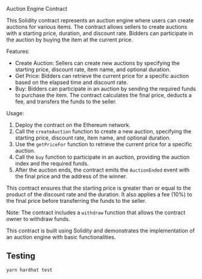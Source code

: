 Auction Engine Contract

This Solidity contract represents an auction engine where users can create auctions for various items. The contract allows sellers to create auctions with a starting price, duration, and discount rate. Bidders can participate in the auction by buying the item at the current price.

Features:
- Create Auction: Sellers can create new auctions by specifying the starting price, discount rate, item name, and optional duration.
- Get Price: Bidders can retrieve the current price for a specific auction based on the elapsed time and discount rate.
- Buy: Bidders can participate in an auction by sending the required funds to purchase the item. The contract calculates the final price, deducts a fee, and transfers the funds to the seller.

Usage:
1. Deploy the contract on the Ethereum network.
2. Call the `createAuction` function to create a new auction, specifying the starting price, discount rate, item name, and optional duration.
3. Use the `getPriceFor` function to retrieve the current price for a specific auction.
4. Call the `buy` function to participate in an auction, providing the auction index and the required funds.
5. After the auction ends, the contract emits the `AuctionEnded` event with the final price and the address of the winner.

This contract ensures that the starting price is greater than or equal to the product of the discount rate and the duration. It also applies a fee (10%) to the final price before transferring the funds to the seller.

Note: The contract includes a `withdraw` function that allows the contract owner to withdraw funds.

This contract is built using Solidity and demonstrates the implementation of an auction engine with basic functionalities.

## Testing

```
yarn hardhat test
